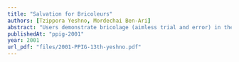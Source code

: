 ```yaml
---
title: "Salvation for Bricoleurs"
authors: [Tzippora Yeshno, Mordechai Ben-Ari]
abstract: "Users demonstrate bricolage (aimless trial and error) in their interaction with applications like word processors. This can be attributed to behaviorist and minimalist task-oriented learning. We show that explicitly teaching a conceptual model can improve both the task performance and the understanding of the learners."
publishedAt: "ppig-2001"
year: 2001
url_pdf: "files/2001-PPIG-13th-yeshno.pdf"
---
```

